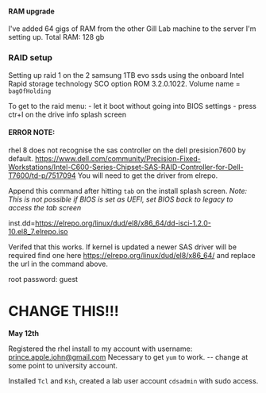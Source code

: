 
#### RAM upgrade

I've added 64 gigs of RAM from the other Gill Lab machine to the server I'm setting up.
Total RAM: 128 gb

### RAID setup

Setting up raid 1 on the 2 samsung 1TB evo ssds using the onboard Intel Rapid storage technology SCO option ROM 3.2.0.1022. Volume name  = `bagOfHolding`

To get to the raid menu:
	- let it boot without going into BIOS settings
	- press ctr+I on the drive info splash screen

#### ERROR NOTE:

rhel 8 does not recognise the sas controller on the dell presision7600 by default. 
https://www.dell.com/community/Precision-Fixed-Workstations/Intel-C600-Series-Chipset-SAS-RAID-Controller-for-Dell-T7600/td-p/7517094
You will need to get the driver from elrepo. 

Append this command after hitting `tab`  on the install splash screen. *Note: This is not possible if BIOS is set as UEFI, set BIOS back to legacy to access the tab screen*

inst.dd=https://elrepo.org/linux/dud/el8/x86_64/dd-isci-1.2.0-10.el8_7.elrepo.iso

Verifed that this works. If kernel is updated a newer SAS driver will be required find one here https://elrepo.org/linux/dud/el8/x86_64/ and replace the url in the command above. 

root password: guest
# CHANGE THIS!!!


**May 12th**

Registered the rhel install to my account with username: prince.apple.john@gmail.com
Necessary to get `yum` to work. -- change at some point to university account.

Installed `Tcl` and `Ksh`, created a lab user account `cdsadmin` with sudo access.  


